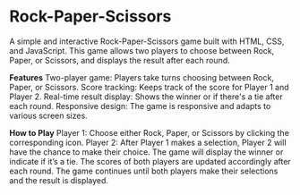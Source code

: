 # Rock-Paper-Scissors
A simple and interactive Rock-Paper-Scissors game built with HTML, CSS, and JavaScript. This game allows two players to choose between Rock, Paper, or Scissors, and displays the result after each round.

**Features**
Two-player game: Players take turns choosing between Rock, Paper, or Scissors.
Score tracking: Keeps track of the score for Player 1 and Player 2.
Real-time result display: Shows the winner or if there's a tie after each round.
Responsive design: The game is responsive and adapts to various screen sizes.

**How to Play**
Player 1: Choose either Rock, Paper, or Scissors by clicking the corresponding icon.
Player 2: After Player 1 makes a selection, Player 2 will have the chance to make their choice.
The game will display the winner or indicate if it’s a tie.
The scores of both players are updated accordingly after each round.
The game continues until both players make their selections and the result is displayed.
